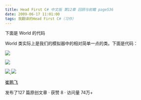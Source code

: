 ```yaml
---
title: Head First C# 中文版 第12章 回顾与前瞻 page536
date: 2009-06-17 11:01:00
tags: 我翻译的Head First C#（习作）
---
```

下面是  World  的代码

  

World  类实际上是我们的模拟器中的相对简单一点的类。下面是代码：

  

![](https://p-blog.csdn.net/images/p_blog_csdn_net/cuipengfei1/EntryImages/20090617/2009-06-17_10-47-15.jpg)

![](https://p-blog.csdn.net/images/p_blog_csdn_net/cuipengfei1/EntryImages/20090617/2009-06-17_10-47-38.jpg)



[ ![](https://profile.csdnimg.cn/5/2/5/3_cuipengfei1)
![](https://g.csdnimg.cn/static/user-reg-year/1x/11.png)
](https://blog.csdn.net/cuipengfei1)

[ 崔鹏飞 ](https://blog.csdn.net/cuipengfei1)

发布了127 篇原创文章  ·  获赞 8  ·  访问量 74万+

